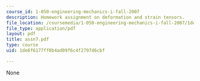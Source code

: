 ```yaml
---
course_id: 1-050-engineering-mechanics-i-fall-2007
description: Homework assignment on deformation and strain tensors.
file_location: /coursemedia/1-050-engineering-mechanics-i-fall-2007/1de6f6177ff0b4ad09f6c4f2797d6cbf_assn7.pdf
file_type: application/pdf
layout: pdf
title: assn7.pdf
type: course
uid: 1de6f6177ff0b4ad09f6c4f2797d6cbf

---
```

None